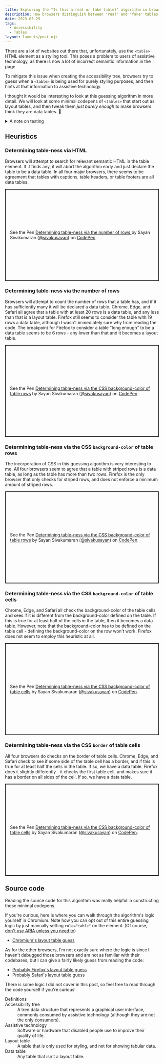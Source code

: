 ```yaml
---
title: Exploring the "Is this a real or fake table?" algorithm in browsers
description: How browsers distinguish between "real" and "fake" tables for accessibility
date: 2023-05-29
tags:
  - Accessibility
  - Tables
layout: layouts/post.njk
---
```


There are a lot of websites out there that, unfortunately, use the <code>&lt;table&gt;</code> HTML element as a styling tool. This poses a problem to users of assistive technology, as there is now a lot of incorrect semantic information in the page. 

To mitigate this issue when creating the accessibility tree, browsers try to guess when a <code>&lt;table&gt;</code> is being used for purely styling purposes, and then hints at that information to assistive technology.

I thought it would be interesting to look at this guessing algorithm in more detail. We will look at some minimal codepens of <code>&lt;tables&gt;</code> that start out as layout tables, and then tweak them *just barely enough* to make browsers think they are data tables. 🙂

<details>
    <summary>A note on testing</summary>
    As this article is only concerned with how browsers expose this HTML in the accessibility APIs, here is how I get my results for each browser:

- On Windows, I will look for the <code>layout-guess</code> attribute on the <code>&lt;table&gt;</code>'s IAccessible2 node using the dump tree utility. If a node has this attribute set to true, it's a layout table, otherwise it's a data table. 
- On Mac, I will look to see if the <code>&lt;table&gt;</code> is exposed as a table in the accessibility tree using the Accessibility Inspector. If it's not, it's a layout table, otherwise it's a data table.
- On Linux, I will look to see if the <code>&lt;table&gt;</code> is exposed as a table in the accessibility tree using the dump tree utility. If it's not, it's a layout table, otherwise it's a data table.

At the time of this writing, I am testing with versions:
- Chrome Version 114.0.5735.90
- Edge Version 114.0.1823.37
- Firefox Version 113.0.2
- Safari Version 16.4 (18615.1.26.11.23)

Finally, for simplicity's sake, I will not list browser + platform combinations as each individual browser's results don't seem to change with the platform. I will just list the results of each browser, and you can assume those results are true for each platform the browser is available on.

If you don't want to verify these results in the above way, here are some shortcuts you can use, which aren't as rigorous, but can give you a basic way of verifying what I'm saying:
- On Chrome, you can use the Accessibility Inspector in the developer tools.
- On Edge, you can use the Accessibility Inspector in the developer tools.
- On Firefox, you can use:
    - NVDA on Windows and use NVDA table shortcuts to see if it detects a table.
    - Voiceover on Mac and use Voiceover table shortcuts to see if it detects a table.
    - Orca on Linux and use Orca table shortcuts to see if it detects a table.
- On Safari, you can use Voiceover and use Voiceover table shortcuts to see if it detects a table.
</details>

## Heuristics
### Determining table-ness via HTML
Browsers will attempt to search for relevant semantic HTML in the table element.
If it finds any, it will abort the algorithm early and just declare the table to be a data table.
In all four major browsers, there seems to be agreement that tables with captions, table headers, or table footers are all data tables.
<p class="codepen" data-height="300" data-theme-id="dark" data-default-tab="html,result" data-slug-hash="LYgozwL" data-preview="true" data-editable="true" data-user="sivakusayan" style="height: 300px; box-sizing: border-box; display: flex; align-items: center; justify-content: center; border: 2px solid; margin: 1em 0; padding: 1em;">
  <span>See the Pen <a href="https://codepen.io/sivakusayan/pen/LYgozwL">
  Determining table-ness via the number of rows </a> by Sayan Sivakumaran (<a href="https://codepen.io/sivakusayan">@sivakusayan</a>)
  on <a href="https://codepen.io">CodePen</a>.</span>
</p>
<script async src="https://cpwebassets.codepen.io/assets/embed/ei.js"></script>

### Determining table-ness via the number of rows
Browsers will attempt to count the number of rows that a table has, and if it has sufficiently many it will be declared a data table. Chrome, Edge, and Safari all agree that a table with at least 20 rows is a data table, and any less than that is a layout table. Firefox still seems to consider the table with 19 rows a data table, although I wasn't immediately sure why from reading the code. The breakpoint for Firefox to consider a table "long enough" to be a data table seems to be 6 rows - any lower than that and it becomes a layout table.
<p class="codepen" data-height="300" data-theme-id="dark" data-default-tab="html,result" data-slug-hash="KKGLXjj" data-preview="true" data-editable="true" data-user="sivakusayan" style="height: 300px; box-sizing: border-box; display: flex; align-items: center; justify-content: center; border: 2px solid; margin: 1em 0; padding: 1em;">
  <span>See the Pen <a href="https://codepen.io/sivakusayan/pen/KKGLXjj">
  Determining table-ness via the CSS background-color of table rows</a> by Sayan Sivakumaran (<a href="https://codepen.io/sivakusayan">@sivakusayan</a>)
  on <a href="https://codepen.io">CodePen</a>.</span>
</p>
<script async src="https://cpwebassets.codepen.io/assets/embed/ei.js"></script>

### Determining table-ness via the CSS <code>background-color</code> of table rows
The incorporation of CSS in this guessing algorithm is very interesting to me. All four browsers seem to agree that a table with striped rows is a data table, as long as the table has more than two rows. Firefox is the only browser that only checks for striped rows, and does not enforce a minimum amount of striped rows.
<p class="codepen" data-height="300" data-theme-id="dark" data-default-tab="html,result" data-slug-hash="jOeoGoo" data-preview="true" data-editable="true" data-user="sivakusayan" style="height: 300px; box-sizing: border-box; display: flex; align-items: center; justify-content: center; border: 2px solid; margin: 1em 0; padding: 1em;">
  <span>See the Pen <a href="https://codepen.io/sivakusayan/pen/jOeoGoo">
  Determining table-ness via the CSS background-color of table rows</a> by Sayan Sivakumaran (<a href="https://codepen.io/sivakusayan">@sivakusayan</a>)
  on <a href="https://codepen.io">CodePen</a>.</span>
</p>
<script async src="https://cpwebassets.codepen.io/assets/embed/ei.js"></script>

### Determining table-ness via the CSS <code>background-color</code> of table cells
Chrome, Edge, and Safari all check the background-color of the table cells and sees if it is different from the background-color defined on the table. If this is true for at least half of the cells in the table, then it becomes a data table. However, note that the background-color has to be defined on the table cell - defining the background-color on the row won't work. Firefox does not seem to employ this heuristic at all.
<p class="codepen" data-height="300" data-theme-id="dark" data-default-tab="html,result" data-slug-hash="YzJbrmY" data-preview="true" data-editable="true" data-user="sivakusayan" style="height: 300px; box-sizing: border-box; display: flex; align-items: center; justify-content: center; border: 2px solid; margin: 1em 0; padding: 1em;">
  <span>See the Pen <a href="https://codepen.io/sivakusayan/pen/YzJbrmY">
  Determining table-ness via the CSS background-color of table cells</a> by Sayan Sivakumaran (<a href="https://codepen.io/sivakusayan">@sivakusayan</a>)
  on <a href="https://codepen.io">CodePen</a>.</span>
</p>
<script async src="https://cpwebassets.codepen.io/assets/embed/ei.js"></script>

### Determining table-ness via the CSS <code>border</code> of table cells
All four browsers do checks on the border of table cells. Chrome, Edge, and Safari check to see if some side of the table cell has a border, and if this is true for at least half the cells in the table. If so, we have a data table. Firefox does it slightly differently - it checks the first table cell, and makes sure it has a border on all sides of the cell. If so, we have a data table.
<p class="codepen" data-height="300" data-theme-id="dark" data-default-tab="html,result" data-slug-hash="wvYbrVR" data-preview="true" data-editable="true" data-user="sivakusayan" style="height: 300px; box-sizing: border-box; display: flex; align-items: center; justify-content: center; border: 2px solid; margin: 1em 0; padding: 1em;">
  <span>See the Pen <a href="https://codepen.io/sivakusayan/pen/wvYbrVR">
  Determining table-ness via the CSS background-color of table cells</a> by Sayan Sivakumaran (<a href="https://codepen.io/sivakusayan">@sivakusayan</a>)
  on <a href="https://codepen.io">CodePen</a>.</span>
</p>
<script async src="https://cpwebassets.codepen.io/assets/embed/ei.js"></script>

## Source code
Reading the source code for this algorithm was really helpful in constructing these minimal codepens.

If you're curious, here is where you can walk through the algorithm's logic yourself in Chromium.
Note how you can opt out of this entire guessing logic by just manually setting <code>role="table"</code> on the element. (Of course, <a href="https://developer.mozilla.org/en-US/docs/Web/Accessibility/ARIA">don't use ARIA unless you need to</a>)
- <a href="https://source.chromium.org/chromium/chromium/src/+/main:third_party/blink/renderer/modules/accessibility/ax_layout_object.cc;drc=99f969b129a7123125ac7af40afb24277dd4767a;l=1043">Chromium's layout table guess</a>

As for the other browsers, I'm not exactly sure where the logic is since I haven't debugged those browsers and am not as familiar with their codebases, but I can give a fairly likely guess from reading the code:
- <a href="https://searchfox.org/mozilla-central/rev/0c2945ad4769e2d4428c72e6ddd78d60eb920394/accessible/generic/TableAccessible.cpp#19">Probably Firefox's layout table guess</a>
- <a href="https://github.com/WebKit/WebKit/blob/023f54b8e5b80830c6d4eee7f54143aa4d15b9b9/Source/WebCore/accessibility/AccessibilityTable.cpp#L114">Probably Safari's layout table guess</a>

There is some logic I did not cover in this post, so feel free to read through the code yourself if you're curious!

<aside>
<dl>
<lh>Definitions</lh>
<dt>Accessibility tree</dt>
<dd>A tree data structure that represents a graphical user interface, commonly consumed by assistive technology (although they are not the only consumers).</dd>
<dt>Assistive technology</dt>
<dd>Software or hardware that disabled people use to improve their quality of life.</dd>
<dt>Layout table</dt>
<dd>A table that is only used for styling, and not for showing tabular data.</dd>
<dt>Data table</dt>
<dd>Any table that isn't a layout table.</dd>
</dl>
</aside>